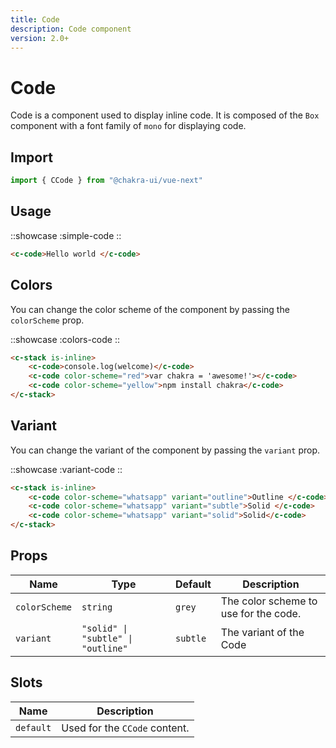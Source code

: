 ```yaml
---
title: Code
description: Code component
version: 2.0+
---
```

# Code

Code is a component used to display inline code. It is composed of the `Box` component with a font family of `mono` for displaying code.

## Import

```js
import { CCode } from "@chakra-ui/vue-next"
```

## Usage

::showcase
:simple-code
::

```html
<c-code>Hello world </c-code>
```

## Colors

You can change the color scheme of the component by passing the `colorScheme` prop.

::showcase
:colors-code
::

```html
<c-stack is-inline>
    <c-code>console.log(welcome)</c-code>
    <c-code color-scheme="red">var chakra = 'awesome!'></c-code>
    <c-code color-scheme="yellow">npm install chakra</c-code>
</c-stack>
```

## Variant

You can change the variant of the component by passing the `variant` prop.

::showcase
:variant-code
::

```html
<c-stack is-inline>
    <c-code color-scheme="whatsapp" variant="outline">Outline </c-code>
    <c-code color-scheme="whatsapp" variant="subtle">Solid </c-code>
    <c-code color-scheme="whatsapp" variant="solid">Solid</c-code>
</c-stack>
```

## Props

| Name          | Type                               | Default  | Description                           |
|---------------|------------------------------------|----------|---------------------------------------|
| `colorScheme` | `string`                           | `grey`   | The color scheme to use for the code. |
| `variant`     | `"solid" \| "subtle" \| "outline"` | `subtle` | The variant of the Code               |

## Slots

| Name          | Description                           |
|---------------|---------------------------------------|
| `default` | Used for the `CCode` content.           |